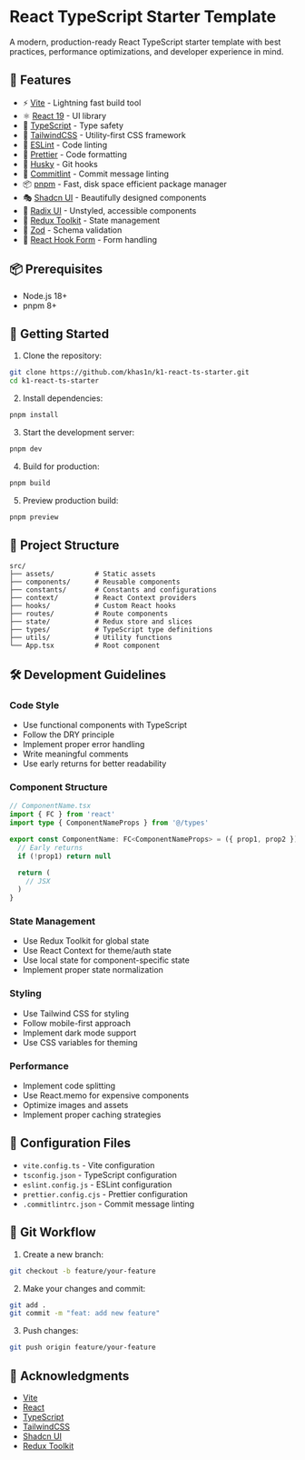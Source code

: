 # React TypeScript Starter Template

A modern, production-ready React TypeScript starter template with best practices, performance optimizations, and developer experience in mind.

## 🚀 Features

- ⚡️ [Vite](https://vitejs.dev/) - Lightning fast build tool
- ⚛️ [React 19](https://reactjs.org/) - UI library
- 📘 [TypeScript](https://www.typescriptlang.org/) - Type safety
- 🎨 [TailwindCSS](https://tailwindcss.com/) - Utility-first CSS framework
- 🎯 [ESLint](https://eslint.org/) - Code linting
- 💖 [Prettier](https://prettier.io/) - Code formatting
- 🔄 [Husky](https://typicode.github.io/husky/) - Git hooks
- 📝 [Commitlint](https://commitlint.js.org/) - Commit message linting
- 📦 [pnpm](https://pnpm.io/) - Fast, disk space efficient package manager
- 🎭 [Shadcn UI](https://ui.shadcn.com/) - Beautifully designed components
- 🎨 [Radix UI](https://www.radix-ui.com/) - Unstyled, accessible components
- 🔄 [Redux Toolkit](https://redux-toolkit.js.org/) - State management
- 📝 [Zod](https://zod.dev/) - Schema validation
- 🎯 [React Hook Form](https://react-hook-form.com/) - Form handling

## 📦 Prerequisites

- Node.js 18+
- pnpm 8+

## 🚀 Getting Started

1. Clone the repository:

```bash
git clone https://github.com/khas1n/k1-react-ts-starter.git
cd k1-react-ts-starter
```

2. Install dependencies:

```bash
pnpm install
```

3. Start the development server:

```bash
pnpm dev
```

4. Build for production:

```bash
pnpm build
```

5. Preview production build:

```bash
pnpm preview
```

## 📁 Project Structure

```
src/
├── assets/          # Static assets
├── components/      # Reusable components
├── constants/       # Constants and configurations
├── context/         # React Context providers
├── hooks/           # Custom React hooks
├── routes/          # Route components
├── state/           # Redux store and slices
├── types/           # TypeScript type definitions
├── utils/           # Utility functions
└── App.tsx          # Root component
```

## 🛠️ Development Guidelines

### Code Style

- Use functional components with TypeScript
- Follow the DRY principle
- Implement proper error handling
- Write meaningful comments
- Use early returns for better readability

### Component Structure

```typescript
// ComponentName.tsx
import { FC } from 'react'
import type { ComponentNameProps } from '@/types'

export const ComponentName: FC<ComponentNameProps> = ({ prop1, prop2 }) => {
  // Early returns
  if (!prop1) return null

  return (
    // JSX
  )
}
```

### State Management

- Use Redux Toolkit for global state
- Use React Context for theme/auth state
- Use local state for component-specific state
- Implement proper state normalization

### Styling

- Use Tailwind CSS for styling
- Follow mobile-first approach
- Implement dark mode support
- Use CSS variables for theming

### Performance

- Implement code splitting
- Use React.memo for expensive components
- Optimize images and assets
- Implement proper caching strategies

## 🔧 Configuration Files

- `vite.config.ts` - Vite configuration
- `tsconfig.json` - TypeScript configuration
- `eslint.config.js` - ESLint configuration
- `prettier.config.cjs` - Prettier configuration
- `.commitlintrc.json` - Commit message linting

## 📝 Git Workflow

1. Create a new branch:

```bash
git checkout -b feature/your-feature
```

2. Make your changes and commit:

```bash
git add .
git commit -m "feat: add new feature"
```

3. Push changes:

```bash
git push origin feature/your-feature
```

## 🙏 Acknowledgments

- [Vite](https://vitejs.dev/)
- [React](https://reactjs.org/)
- [TypeScript](https://www.typescriptlang.org/)
- [TailwindCSS](https://tailwindcss.com/)
- [Shadcn UI](https://ui.shadcn.com/)
- [Redux Toolkit](https://redux-toolkit.js.org/)
